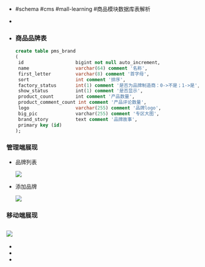 - #schema #cms #mall-learning #商品模块数据库表解析
-
- ### 商品品牌表
  
  ```sql
  create table pms_brand
  (
   id                   bigint not null auto_increment,
   name                 varchar(64) comment '名称',
   first_letter         varchar(8) comment '首字母',
   sort                 int comment '排序',
   factory_status       int(1) comment '是否为品牌制造商：0->不是；1->是',
   show_status          int(1) comment '是否显示',
   product_count        int comment '产品数量',
   product_comment_count int comment '产品评论数量',
   logo                 varchar(255) comment '品牌logo',
   big_pic              varchar(255) comment '专区大图',
   brand_story          text comment '品牌故事',
   primary key (id)
  );
  
  ```
### 管理端展现
- 品牌列表
  
  ![](https://github.com/macrozheng/mall-learning/raw/master/docs/images/database_screen_04.png)
- 添加品牌
  
  ![](https://github.com/macrozheng/mall-learning/raw/master/docs/images/database_screen_05.png)
### 移动端展现

![](https://github.com/macrozheng/mall-learning/raw/master/docs/images/database_screen_06.png)
-
-
-
-